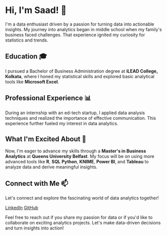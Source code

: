 # Hi, I'm Saad! 👋

I'm a data enthusiast driven by a passion for turning data into actionable insights. My journey into analytics began in middle school when my family's business faced challenges. That experience ignited my curiosity for statistics and trends.

## Education 🎓

I pursued a Bachelor of Business Administration degree at **iLEAD College, Kolkata**, where I honed my statistical skills and explored basic analytical tools like **Microsoft Excel**.

## Professional Experience 📊

During an internship with an ed-tech startup, I applied data analysis techniques and realized the importance of effective communication. This experience further fueled my interest in data analytics.

## What I'm Excited About 🚀

Now, I'm eager to advance my skills through a **Master's in Business Analytics** at **Queens University Belfast**. My focus will be on using more advanced tools like **R**, **SQL** **Python**, **KNIME**, **Power BI**, and **Tableau** to analyze data and derive meaningful insights.

## Connect with Me 📫

Let's connect and explore the fascinating world of data analytics together!

[LinkedIn](https://www.linkedin.com/in/saadharoon27/)
[GitHub](https://github.com/saadharoon27/saadharoon27)

Feel free to reach out if you share my passion for data or if you'd like to collaborate on exciting analytics projects. Let's make data-driven decisions and turn insights into action!

<!---
saadharoon27/saadharoon27 is a ✨ special ✨ repository because its `README.md` (this file) appears on your GitHub profile.
You can click the Preview link to take a look at your changes.
--->
